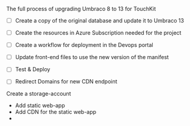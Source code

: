 
The full process of upgrading Umbraco 8 to 13 for TouchKit

- [ ] Create a copy of the original database and update it to Umbraco 13
- [ ] Create the resources in Azure Subscription needed for the project
- [ ] Create a workflow for deployment in the Devops portal
- [ ] Update front-end files to use the new version of the manifest
- [ ] Test & Deploy
- [ ] Redirect Domains for new CDN endpoint


Create a storage-account
- Add static web-app
- Add CDN for the static web-app
- 